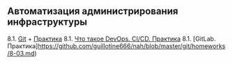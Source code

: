 ## Автоматизация администрирования инфраструктуры

8.1. [Git](https://github.com/guillotine666/nah/blob/master/git/notes/8-01.md) + [Практика](https://github.com/guillotine666/nah/blob/master/git/homeworks/8-01.md)
8.1. [Что такое DevOps. CI/CD. Практика](https://github.com/guillotine666/nah/blob/master/git/homeworks/8-03.md)
8.1. [GitLab. Практика]https://github.com/guillotine666/nah/blob/master/git/homeworks/8-03.md)
